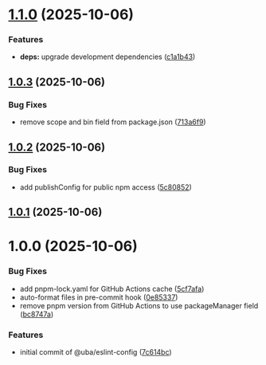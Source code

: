 # [1.1.0](https://github.com/otrebu/uba-eslint-config/compare/v1.0.3...v1.1.0) (2025-10-06)

### Features

- **deps:** upgrade development dependencies ([c1a1b43](https://github.com/otrebu/uba-eslint-config/commit/c1a1b430134241e2f64e759eff5380cadc4234a4))

## [1.0.3](https://github.com/otrebu/uba-eslint-config/compare/v1.0.2...v1.0.3) (2025-10-06)

### Bug Fixes

- remove scope and bin field from package.json ([713a6f9](https://github.com/otrebu/uba-eslint-config/commit/713a6f9ada9dd635699994f56f21819dc164309a))

## [1.0.2](https://github.com/otrebu/uba-eslint-config/compare/v1.0.1...v1.0.2) (2025-10-06)

### Bug Fixes

- add publishConfig for public npm access ([5c80852](https://github.com/otrebu/uba-eslint-config/commit/5c808528c2c08f22307d30acf235c8bb77e80e38))

## [1.0.1](https://github.com/otrebu/uba-eslint-config/compare/v1.0.0...v1.0.1) (2025-10-06)

# 1.0.0 (2025-10-06)

### Bug Fixes

- add pnpm-lock.yaml for GitHub Actions cache ([5cf7afa](https://github.com/otrebu/uba-eslint-config/commit/5cf7afa61ab50ed7fbb4c5e686242f439fe21350))
- auto-format files in pre-commit hook ([0e85337](https://github.com/otrebu/uba-eslint-config/commit/0e85337d7d02dc69e8e642cd213072055b0a5f79))
- remove pnpm version from GitHub Actions to use packageManager field ([bc8747a](https://github.com/otrebu/uba-eslint-config/commit/bc8747a39b7b0a2a3c34dac5eb906dd12b567723))

### Features

- initial commit of @uba/eslint-config ([7c614bc](https://github.com/otrebu/uba-eslint-config/commit/7c614bc3a3950f97618e8b2b9bbc38c417c9c9ab))
